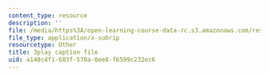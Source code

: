 ```yaml
---
content_type: resource
description: ''
file: /media/https%3A/open-learning-course-data-rc.s3.amazonaws.com/res-ll-005-mathematics-of-big-data-and-machine-learning-january-iap-2020/a148c4f1683f570a8ee8f6599c232ec6_zNGKX-4PRsk.vtt
file_type: application/x-subrip
resourcetype: Other
title: 3play caption file
uid: a148c4f1-683f-570a-8ee8-f6599c232ec6
---
```


